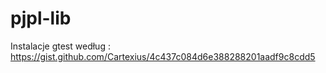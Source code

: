 # pjpl-lib



Instalacje gtest według : https://gist.github.com/Cartexius/4c437c084d6e388288201aadf9c8cdd5